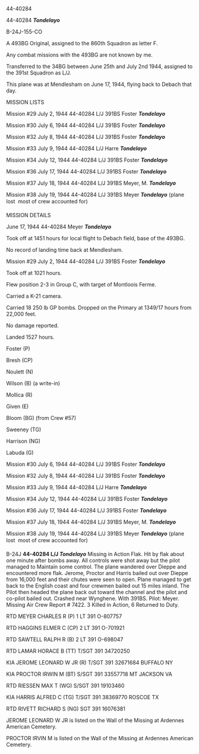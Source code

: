 





44-40284






 




44-40284 ***Tondelayo***

B-24J-155-CO

A 493BG Original, assigned to the 860th Squadron as letter
F.

Any combat missions with the 493BG are not known by me.

Transferred to the 34BG between June 25th and July 2nd 1944,
assigned to the 391st Squadron as L/J.

This plane was at Mendlesham on June 17, 1944, flying back
to Debach that day.

MISSION LISTS

Mission #29 July 2, 1944 44-40284 L/J 391BS Foster ***Tondelayo***

Mission #30 July 6, 1944 44-40284 L/J 391BS Foster ***Tondelayo***

Mission #32 July 8, 1944 44-40284 L/J 391BS Foster ***Tondelayo***

Mission #33 July 9, 1944 44-40284 L/J Harre ***Tondelayo***

Mission #34 July 12, 1944 44-40284 L/J 391BS Foster ***Tondelayo***

Mission #36 July 17, 1944 44-40284 L/J 391BS Foster ***Tondelayo***

Mission #37 July 18, 1944 44-40284 L/J 391BS Meyer, M. ***Tondelayo***

Mission #38 July 19, 1944 44-40284 L/J 391BS Meyer ***Tondelayo***
(plane lost  most of crew accounted for)

MISSION DETAILS


June 17, 1944 44-40284 Meyer ***Tondelayo***

Took off at 1451 hours for local flight to Debach field,
base of the 493BG.

No record of landing time back at Mendlesham.

Mission #29 July 2, 1944 44-40284 L/J 391BS Foster ***Tondelayo***

Took off at 1021 hours.

Flew position 2-3 in Group C, with target of Montloois
Ferme.

Carried a K-21 camera.

Carried 18 250 lb GP bombs. Dropped on the Primary at
1349/17 hours from 22,000 feet.

No damage reported.

Landed 1527 hours.

Foster (P)

Bresh (CP)

Noulett (N)

Wilson (B) (a write-in)

Mollica (R)

Given (E)

Bloom (BG) (from Crew #57)

Sweeney (TG)

Harrison (NG)

Labuda (G)

Mission #30 July 6, 1944 44-40284 L/J 391BS Foster ***Tondelayo***

Mission #32 July 8, 1944 44-40284 L/J 391BS Foster ***Tondelayo***

Mission #33 July 9, 1944 44-40284 L/J Harre ***Tondelayo***

Mission #34 July 12, 1944 44-40284 L/J 391BS Foster ***Tondelayo***

Mission #36 July 17, 1944 44-40284 L/J 391BS Foster ***Tondelayo***

Mission #37 July 18, 1944 44-40284 L/J 391BS Meyer, M. ***Tondelayo***

Mission #38 July 19, 1944 44-40284 L/J 391BS Meyer ***Tondelayo***
(plane lost  most of crew accounted for)

B-24J **44-40284 L/J
*Tondelayo*** Missing in Action Flak. Hit by flak about one
minute after bombs away. All controls were shot away but the pilot managed to
Maintain some control. The plane wandered over Dieppe and encountered more
flak. Jerome, Proctor and Harris bailed out over Dieppe from 16,000 feet and
their chutes were seen to open. Plane managed to get back to the English coast
and four crewmen bailed out 15 miles inland. The Pilot then headed the plane
back out toward the channel and the pilot and co-pilot bailed out. Crashed near
Wynghene. With 391BS. Pilot: Meyer. Missing Air Crew Report \# 7422\. 3 Killed in
Action, 6 Returned to Duty.

RTD MEYER CHARLES R
(P)
1 LT
391 O-807757

RTD HAGGINS ELMER C
(CP)
2 LT
391 O-701921

RTD SAWTELL RALPH R
(B)
2 LT
391 O-698047

RTD LAMAR HORACE B
(TT)
T/SGT
391 34720250

KIA JEROME LEONARD W JR
(R)
T/SGT
391 32671684
BUFFALO NY

KIA PROCTOR IRWIN M
(BT)
S/SGT
391
33557718 MT JACKSON VA

RTD RIESSEN MAX T
(WG)
S/SGT
391 19103460

KIA HARRIS ALFRED C
(TG)
T/SGT 391
38369770 ROSCOE TX

RTD RIVETT RICHARD S
(NG)
SGT
391 16076381

JEROME LEONARD W JR is listed on the Wall of the Missing at
Ardennes American Cemetery.

PROCTOR IRVIN M is listed on the Wall of the Missing at
Ardennes American Cemetery.




